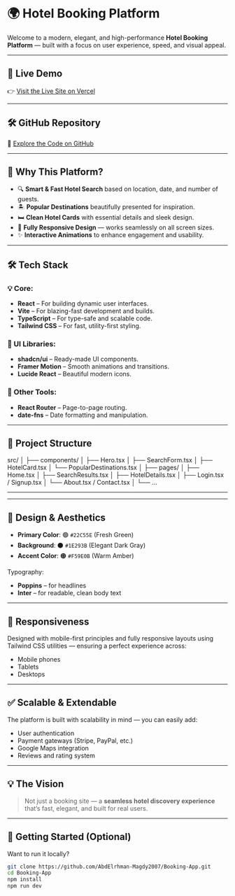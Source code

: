 # 🌍 Hotel Booking Platform

Welcome to a modern, elegant, and high-performance **Hotel Booking Platform** — built with a focus on user experience, speed, and visual appeal.

---

## 🔗 Live Demo

👉 [Visit the Live Site on Vercel](https://booking-app-silk-one.vercel.app/)

---

## 🛠️ GitHub Repository

📂 [Explore the Code on GitHub](https://github.com/AbdElrhman-Magdy2007/Booking-App)

---

## 🚀 Why This Platform?

- 🔍 **Smart & Fast Hotel Search** based on location, date, and number of guests.
- 🏝️ **Popular Destinations** beautifully presented for inspiration.
- 🛏️ **Clean Hotel Cards** with essential details and sleek design.
- 📱 **Fully Responsive Design** — works seamlessly on all screen sizes.
- ✨ **Interactive Animations** to enhance engagement and usability.

---

## 🛠️ Tech Stack

### 💡 Core:
- **React** – For building dynamic user interfaces.
- **Vite** – For blazing-fast development and builds.
- **TypeScript** – For type-safe and scalable code.
- **Tailwind CSS** – For fast, utility-first styling.

### 🎨 UI Libraries:
- **shadcn/ui** – Ready-made UI components.
- **Framer Motion** – Smooth animations and transitions.
- **Lucide React** – Beautiful modern icons.

### 🧭 Other Tools:
- **React Router** – Page-to-page routing.
- **date-fns** – Date formatting and manipulation.

---

## 📁 Project Structure



src/
│
├── components/
│ ├── Hero.tsx
│ ├── SearchForm.tsx
│ ├── HotelCard.tsx
│ └── PopularDestinations.tsx
│
├── pages/
│ ├── Home.tsx
│ ├── SearchResults.tsx
│ ├── HotelDetails.tsx
│ ├── Login.tsx / Signup.tsx
│ └── About.tsx / Contact.tsx
│
└── ...


---

---

## 🎨 Design & Aesthetics

- **Primary Color**: 🟢 `#22C55E` (Fresh Green)
- **Background**: ⚫ `#1E293B` (Elegant Dark Gray)
- **Accent Color**: 🟠 `#F59E0B` (Warm Amber)

Typography:
- **Poppins** – for headlines  
- **Inter** – for readable, clean body text

---

## 📱 Responsiveness

Designed with mobile-first principles and fully responsive layouts using Tailwind CSS utilities — ensuring a perfect experience across:
- Mobile phones
- Tablets
- Desktops

---

## ✅ Scalable & Extendable

The platform is built with scalability in mind — you can easily add:
- User authentication
- Payment gateways (Stripe, PayPal, etc.)
- Google Maps integration
- Reviews and rating system

---

## 💡 The Vision

> Not just a booking site — a **seamless hotel discovery experience** that’s fast, elegant, and built for real users.

---

## 🧪 Getting Started (Optional)

Want to run it locally?

```bash
git clone https://github.com/AbdElrhman-Magdy2007/Booking-App.git
cd Booking-App
npm install
npm run dev
